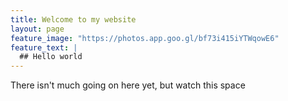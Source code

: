 ```yaml
---
title: Welcome to my website
layout: page
feature_image: "https://photos.app.goo.gl/bf73i415iYTWqowE6"
feature_text: |
  ## Hello world
---
```


There isn't much going on here yet, but watch this space

